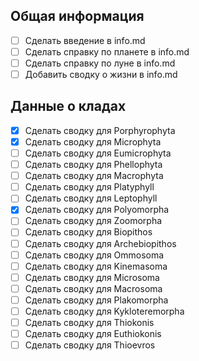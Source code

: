 ## Общая информация

- [ ] Сделать введение в info.md
- [ ] Сделать справку по планете в info.md
- [ ] Сделать справку по луне в info.md
- [ ] Добавить сводку о жизни в info.md

## Данные о кладах

- [x] Сделать сводку для Porphyrophyta
- [x] Сделать сводку для Microphyta
- [ ] Сделать сводку для Eumicrophyta
- [ ] Сделать сводку для Phellophyta
- [ ] Сделать сводку для Macrophyta
- [ ] Сделать сводку для Platyphyll
- [ ] Сделать сводку для Leptophyll
- [x] Сделать сводку для Polyomorpha
- [ ] Сделать сводку для Zoomorpha
- [ ] Сделать сводку для Biopithos
- [ ] Сделать сводку для Archebiopithos
- [ ] Сделать сводку для Ommosoma
- [ ] Сделать сводку для Kinemasoma
- [ ] Сделать сводку для Microsoma
- [ ] Сделать сводку для Macrosoma
- [ ] Сделать сводку для Plakomorpha
- [ ] Сделать сводку для Kykloteremorpha
- [ ] Сделать сводку для Thiokonis
- [ ] Сделать сводку для Euthiokonis
- [ ] Сделать сводку для Thioevros